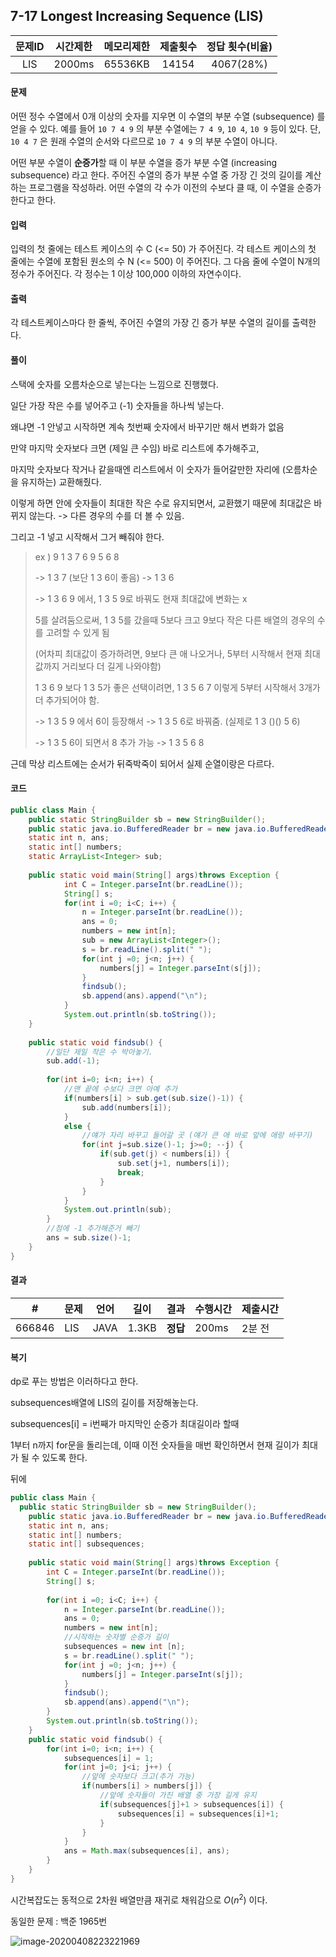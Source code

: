 ## 7-17 Longest Increasing Sequence (LIS)

| 문제ID | 시간제한 | 메모리제한 | 제출횟수 | 정답 횟수(비율) |
| :----: | :------: | :--------: | :------: | :-------------: |
|  LIS   |  2000ms  |  65536KB   |  14154   |    4067(28%)    |

#### 문제

어떤 정수 수열에서 0개 이상의 숫자를 지우면 이 수열의 부분 수열 (subsequence) 를 얻을 수 있다. 예를 들어 `10 7 4 9` 의 부분 수열에는 `7 4 9`, `10 4`, `10 9` 등이 있다. 단, `10 4 7` 은 원래 수열의 순서와 다르므로 `10 7 4 9` 의 부분 수열이 아니다.

어떤 부분 수열이 **순증가**할 때 이 부분 수열을 증가 부분 수열 (increasing subsequence) 라고 한다. 주어진 수열의 증가 부분 수열 중 가장 긴 것의 길이를 계산하는 프로그램을 작성하라. 어떤 수열의 각 수가 이전의 수보다 클 때, 이 수열을 순증가 한다고 한다.



#### 입력

입력의 첫 줄에는 테스트 케이스의 수 C (<= 50) 가 주어진다. 각 테스트 케이스의 첫 줄에는 수열에 포함된 원소의 수 N (<= 500) 이 주어진다. 그 다음 줄에 수열이 N개의 정수가 주어진다. 각 정수는 1 이상 100,000 이하의 자연수이다.



#### 출력

각 테스트케이스마다 한 줄씩, 주어진 수열의 가장 긴 증가 부분 수열의 길이를 출력한다.



#### 풀이

스택에 숫자를 오름차순으로 넣는다는 느낌으로 진행했다.

일단 가장 작은 수를 넣어주고 (-1) 숫자들을 하나씩 넣는다. 

왜냐면 -1 안넣고 시작하면 계속 첫번째 숫자에서 바꾸기만 해서 변화가 없음

만약 마지막 숫자보다 크면 (제일 큰 수임) 바로 리스트에 추가해주고,

마지막 숫자보다 작거나 같을때엔 리스트에서 이 숫자가 들어갈만한 자리에 (오름차순을 유지하는) 교환해줬다.

이렇게 하면 안에 숫자들이 최대한 작은 수로 유지되면서, 교환했기 때문에 최대값은 바뀌지 않는다. -> 다른 경우의 수를 더 볼 수 있음.

그리고 -1 넣고 시작해서 그거 빼줘야 한다.

> ex ) 9 1 3 7 6 9 5 6 8
>
> -> 1 3 7 (보단 1 3 6이 좋음) -> 1 3 6
>
> -> 1 3 6 9 에서, 1 3 5 9로 바꿔도 현재 최대값에 변화는 x
>
> 5를 살려둠으로써, 1 3 5를 갔을때 5보다 크고 9보다 작은 다른 배열의 경우의 수를 고려할 수 있게 됨
>
>  (어차피 최대값이 증가하려면, 9보다 큰 애 나오거나, 5부터 시작해서 현재 최대값까지 거리보다 더 길게 나와야함)
>
> 1 3 6 9 보다 1 3 5가 좋은 선택이려면, 1 3 5 6 7 이렇게 5부터 시작해서 3개가 더 추가되어야 함.
>
> -> 1 3 5 9 에서 6이 등장해서 -> 1 3 5 6로 바꿔줌. (실제로 1 3 ()() 5 6)
>
> -> 1 3 5 6이 되면서 8 추가 가능 -> 1 3 5 6 8

근데 막상 리스트에는 순서가 뒤죽박죽이 되어서 실제 순열이랑은 다르다.

#### 코드

```java
public class Main {
    public static StringBuilder sb = new StringBuilder();
    public static java.io.BufferedReader br = new java.io.BufferedReader(new java.io.InputStreamReader(System.in));
    static int n, ans;
    static int[] numbers;
    static ArrayList<Integer> sub;
    
    public static void main(String[] args)throws Exception {
    		int C = Integer.parseInt(br.readLine());
    		String[] s;
    		for(int i =0; i<C; i++) {	
    			n = Integer.parseInt(br.readLine()); 
    			ans = 0;
    			numbers = new int[n];
    			sub = new ArrayList<Integer>();	
    			s = br.readLine().split(" ");	
    			for(int j =0; j<n; j++) {
    				numbers[j] = Integer.parseInt(s[j]);
    			}
    			findsub();
    			sb.append(ans).append("\n");
    		}
    		System.out.println(sb.toString());
    }
    
    public static void findsub() {
    	//일단 제일 작은 수 박아놓기.
    	sub.add(-1);
    	
    	for(int i=0; i<n; i++) {
    		//맨 끝에 수보다 크면 아예 추가
    		if(numbers[i] > sub.get(sub.size()-1)) {
    			sub.add(numbers[i]);
    		}
    		else {
    			//얘가 자리 바꾸고 들어갈 곳 (얘가 큰 애 바로 앞에 애랑 바꾸기)
    			for(int j=sub.size()-1; j>=0; --j) {
    				if(sub.get(j) < numbers[i]) {
    					sub.set(j+1, numbers[i]);
    					break;
    				}
    			}
    		}
    		System.out.println(sub);
    	} 	
    	//첨에 -1 추가해준거 빼기
    	ans = sub.size()-1;
    } 
}
```

#### 결과

| #      | 문제 | 언어 | 길이  | 결과     | 수행시간 | 제출시간 |
| ------ | ---- | ---- | ----- | -------- | -------- | -------- |
| 666846 | LIS  | JAVA | 1.3KB | **정답** | 200ms    | 2분 전   |

#### 복기

dp로 푸는 방법은 이러하다고 한다.

subsequences배열에 LIS의 길이를 저장해놓는다. 

subsequences[i] = i번째가 마지막인 순증가 최대길이라 할때

1부터 n까지 for문을 돌리는데, 이때 이전 숫자들을 매번 확인하면서 현재 길이가 최대가 될 수 있도록 한다.

뒤에

```java
public class Main {
  public static StringBuilder sb = new StringBuilder();
    public static java.io.BufferedReader br = new java.io.BufferedReader(new java.io.InputStreamReader(System.in));
    static int n, ans;
    static int[] numbers;
    static int[] subsequences;
    
    public static void main(String[] args)throws Exception {
    	int C = Integer.parseInt(br.readLine());
    	String[] s;
    	
    	for(int i =0; i<C; i++) {
    		n = Integer.parseInt(br.readLine()); 
    		ans = 0;
    		numbers = new int[n];
    		//시작하는 숫자별 순증가 길이
    		subsequences = new int [n];    		
    		s = br.readLine().split(" ");
    		for(int j =0; j<n; j++) {
    			numbers[j] = Integer.parseInt(s[j]);
    		}
    		findsub();
    		sb.append(ans).append("\n");
    	}
    	System.out.println(sb.toString());
    }    
    public static void findsub() {
    	for(int i=0; i<n; i++) {
    		subsequences[i] = 1;
    		for(int j=0; j<i; j++) {
    			//앞에 숫자보다 크고(추가 가능)
    			if(numbers[i] > numbers[j]) {
    				//앞에 숫자들이 가진 배열 중 가장 길게 유지
    				if(subsequences[j]+1 > subsequences[i]) {
    					subsequences[i] = subsequences[i]+1;
    				}
    			}
    		}
    		ans = Math.max(subsequences[i], ans);
    	}
    }
}
```

시간복잡도는 동적으로 2차원 배열만큼 재귀로 채워감으로 $O(n^2)$ 이다.

동일한 문제 : 백준 1965번

![image-20200408223221969](C:\Users\newkid\AppData\Roaming\Typora\typora-user-images\image-20200408223221969.png)